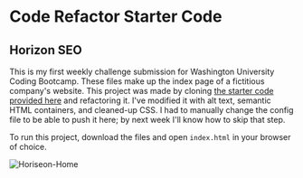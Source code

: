 # Code Refactor Starter Code
## Horizon SEO

This is my first weekly challenge submission for Washington University Coding Bootcamp. These files make up the index page of a fictitious company's website. This project was made by cloning [the starter code provided here](https://github.com/coding-boot-camp/urban-octo-telegram) and refactoring it. I've modified it with alt text, semantic HTML containers, and cleaned-up CSS. I had to manually change the config file to be able to push it here; by next week I'll know how to skip that step.

To run this project, download the files and open `index.html` in your browser of choice.

![Horiseon-Home](https://user-images.githubusercontent.com/104468624/167234378-4ed2a671-2af7-4aec-a0ac-7dc944e884da.png)
